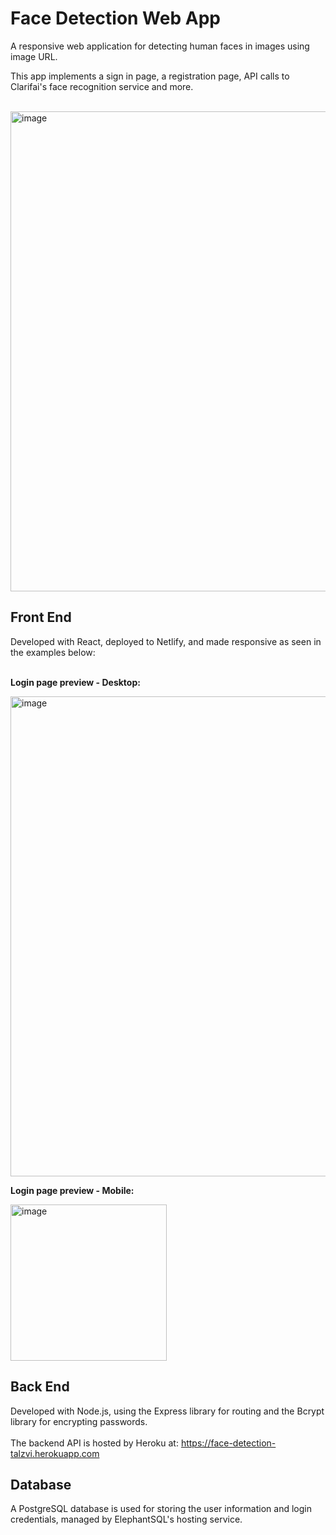 # Face Detection Web App
A responsive web application for detecting human faces in images using image URL.

This app implements a sign in page, a registration page, API calls to Clarifai's face recognition service and more.<br></br>

<img width="768" alt="image" src="https://user-images.githubusercontent.com/109988719/203302193-71d8c30d-86e4-4cfb-ac34-21e40be08ef8.JPG">


## Front End 
Developed with React, deployed to Netlify, and made responsive as seen in the examples below:<br /><br />

**Login page preview - Desktop:**

<img width="768" alt="image" src="https://user-images.githubusercontent.com/109988719/203302896-93cd0de2-38d9-42fa-bf0a-acdccd3ffcd4.png">

**Login page preview - Mobile:**

<img width="250" alt="image" src="https://user-images.githubusercontent.com/109988719/203302821-fff93a6c-ee9b-4ee8-b3fb-2b1780312786.png">

## Back End 
Developed with Node.js, using the Express library for routing and the Bcrypt library for encrypting passwords.<br /><br />
The backend API is hosted by Heroku at: https://face-detection-talzvi.herokuapp.com

## Database
A PostgreSQL database is used for storing the user information and login credentials, managed by ElephantSQL's hosting service. 
